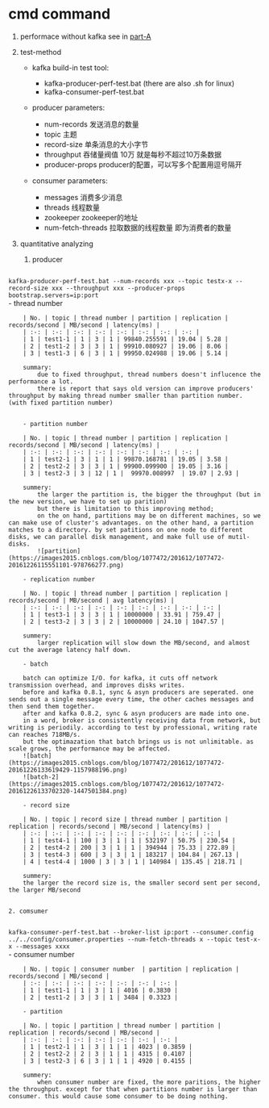 # cmd command  

1. performace without kafka
see in [part-A](https://github.com/199ChenNuo/grade3-semester1-homework/tree/master/hw3/part%20A)  

1. test-method

    - kafka build-in test tool:
        - kafka-producer-perf-test.bat (there are also .sh for linux)
        - kafka-consumer-perf-test.bat

    - producer parameters:
        - num-records 发送消息的数量
        - topic 主题
        - record-size 单条消息的大小字节
        - throughput 吞储量阀值 10万 就是每秒不超过10万条数据
        - producer-props producer的配置，可以写多个配置用逗号隔开

    - consumer parameters:
        - messages 消费多少消息
        - threads 线程数量
        - zookeeper zookeeper的地址
        - num-fetch-threads 拉取数据的线程数量 即为消费者的数量

1. quantitative analyzing
    1. producer
<code>
kafka-producer-perf-test.bat --num-records xxx --topic testx-x --record-size xxx --throughput xxx --producer-props bootstrap.servers=ip:port
</code>
        -   thread number  

        | No. | topic | thread number | partition | replication | records/second | MB/second | latency(ms) |
        | :-: | :-: | :-: | :-: | :-: | :-: | :-: | :-: |
        | 1 | test1-1 | 1 | 3 | 1 | 99840.255591 | 19.04 | 5.28 |
        | 2 | test1-2 | 3 | 3 | 1 | 99910.080927 | 19.06 | 8.06 |
        | 3 | test1-3 | 6 | 3 | 1 | 99950.024988 | 19.06 | 5.14 |

        summary:   
            due to fixed throughput, thread numbers doesn't influcence the performance a lot.  
            there is report that says old version can improve producers' throughput by making thread number smaller than partition number. (with fixed partition number)  


        - partition number

        | No. | topic | thread number | partition | replication | records/second | MB/second | latency(ms) |
        | :-: | :-: | :-: | :-: | :-: | :-: | :-: | :-: |
        | 1 | test2-1 | 3 | 1 | 1 | 99870.168781 | 19.05 | 3.58 |
        | 2 | test2-2 | 3 | 3 | 1 | 99900.099900 | 19.05 | 3.16 |
        | 3 | test2-3 | 3 | 12 | 1 |  99970.008997  | 19.07 | 2.93 |

        summery:  
            the larger the partition is, the bigger the throughput (but in the new version, we have to set up parition)  
            but there is limitation to this improving method;
            on the on hand, partitions may be on different machines, so we can make use of cluster's advantages. on the other hand, a partition matches to a directory. by set patitions on one node to different disks, we can parallel disk management, and make full use of mutil-disks.  
            ![partition](https://images2015.cnblogs.com/blog/1077472/201612/1077472-20161226115551101-978766277.png)  

        - replication number

        | No. | topic | thread number | partition | replication | records/second | MB/second | avg latency(ms) |
        | :-: | :-: | :-: | :-: | :-: | :-: | :-: | :-: | :-: |
        | 1 | test3-1 | 3 | 3 | 1 | 10000000 | 33.91 | 759.47 |
        | 2 | test3-2 | 3 | 3 | 2 | 10000000 | 24.10 | 1047.57 |

        summery:
            larger replication will slow down the MB/second, and almost cut the average latency half down.

        - batch

        batch can optimize I/O. for kafka, it cuts off network transmission overhead, and improves disks writes.   
        before and kafka 0.8.1, sync & asyn producers are seperated. one sends out a single message every time, the other caches messages and then send them together.  
        after and kafka 0.8.2, sync & asyn producers are made into one.  
        in a word, broker is consistently receiving data from network, but writing is periodily. according to test by professional, writing rate can reaches 718MB/s.  
        but the optimazation that batch brings us is not unlimitable. as scale grows, the performance may be affected.  
        ![batch](https://images2015.cnblogs.com/blog/1077472/201612/1077472-20161226133619429-1157988196.png)  
        ![batch-2](https://images2015.cnblogs.com/blog/1077472/201612/1077472-20161226133702320-1447501384.png)

        - record size

        | No. | topic | record size | thread number | partition | replication | records/second | MB/second | latency(ms) |
        | :-: | :-: | :-: | :-: | :-: | :-: | :-: | :-: | :-: |
        | 1 | test4-1 | 100 | 3 | 1 | 1 | 532197 | 50.75 | 230.54 |
        | 2 | test4-2 | 200 | 3 | 1 | 1 | 394944 | 75.33 | 272.89 |
        | 3 | test4-3 | 600 | 3 | 3 | 1 | 183217 | 104.84 | 267.13 |
        | 4 | test4-4 | 1000 | 3 | 3 | 1 | 140984 | 135.45 | 218.71 |

        summery:
        the larger the record size is, the smaller secord sent per second, the larger MB/second


    2. comsumer
<code>
kafka-consumer-perf-test.bat --broker-list ip:port --consumer.config ../../config/consumer.properties --num-fetch-threads x --topic test-x-x --messages xxxx
</code>
        - consumer number

        | No. | topic | consumer number  | partition | replication | records/second | MB/second |
        | :-: | :-: | :-: | :-: | :-: | :-: | :-: | 
        | 1 | test1-1 | 1 | 3 | 1 | 4016 | 0.3830 |
        | 2 | test1-2 | 3 | 3 | 1 | 3484 | 0.3323 | 

        - partition

        | No. | topic | partition | thread number | partition | replication | records/second | MB/second |
        | :-: | :-: | :-: | :-: | :-: | :-: | :-: |
        | 1 | test2-1 | 1 | 3 | 1 | 1 | 4023 | 0.3859 |
        | 2 | test2-2 | 2 | 3 | 1 | 1 | 4315 | 0.4107 |
        | 3 | test2-3 | 6 | 3 | 1 | 1 | 4920 | 0.4155 |

        summery:
            when consumer number are fixed, the more paritions, the higher the throughput. except for that when partitions number is larger than consumer. this would cause some consumer to be doing nothing.





